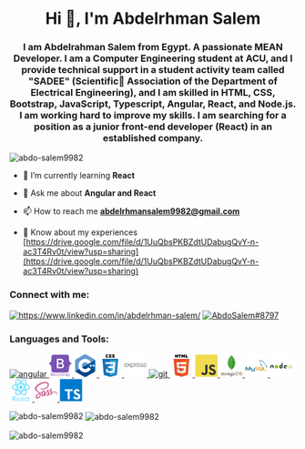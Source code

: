 <h1 align="center">Hi 👋, I'm Abdelrhman Salem</h1>
<h3 align="center">I am Abdelrahman Salem from Egypt. A passionate MEAN Developer. I am a Computer Engineering student at ACU, and I provide technical support in a student activity team called "SADEE" (Scientific ِAssociation of the Department of Electrical Engineering), and I am skilled in HTML, CSS, Bootstrap, JavaScript, Typescript, Angular, React, and Node.js. I am working hard to improve my skills. I am searching for a position as a junior front-end developer (React) in an established company.</h3>

<p align="left"> <img src="https://komarev.com/ghpvc/?username=abdo-salem9982&label=Profile%20views&color=0e75b6&style=flat" alt="abdo-salem9982" /> </p>

- 🌱 I’m currently learning **React**

- 💬 Ask me about **Angular and React**

- 📫 How to reach me **abdelrhmansalem9982@gmail.com**

- 📄 Know about my experiences [https://drive.google.com/file/d/1UuQbsPKBZdtUDabugQvY-n-ac3T4Rv0t/view?usp=sharing](https://drive.google.com/file/d/1UuQbsPKBZdtUDabugQvY-n-ac3T4Rv0t/view?usp=sharing)

<h3 align="left">Connect with me:</h3>
<p align="left">
<a href="https://linkedin.com/in/https://www.linkedin.com/in/abdelrhman-salem/" target="blank"><img align="center" src="https://raw.githubusercontent.com/rahuldkjain/github-profile-readme-generator/master/src/images/icons/Social/linked-in-alt.svg" alt="https://www.linkedin.com/in/abdelrhman-salem/" height="30" width="40" /></a>
<a href="https://discord.gg/AbdoSalem#8797" target="blank"><img align="center" src="https://raw.githubusercontent.com/rahuldkjain/github-profile-readme-generator/master/src/images/icons/Social/discord.svg" alt="AbdoSalem#8797" height="30" width="40" /></a>
</p>

<h3 align="left">Languages and Tools:</h3>
<p align="left"> <a href="https://angular.io" target="_blank" rel="noreferrer"> <img src="https://angular.io/assets/images/logos/angular/angular.svg" alt="angular" width="40" height="40"/> </a> <a href="https://getbootstrap.com" target="_blank" rel="noreferrer"> <img src="https://raw.githubusercontent.com/devicons/devicon/master/icons/bootstrap/bootstrap-plain-wordmark.svg" alt="bootstrap" width="40" height="40"/> </a> <a href="https://www.w3schools.com/cpp/" target="_blank" rel="noreferrer"> <img src="https://raw.githubusercontent.com/devicons/devicon/master/icons/cplusplus/cplusplus-original.svg" alt="cplusplus" width="40" height="40"/> </a> <a href="https://www.w3schools.com/css/" target="_blank" rel="noreferrer"> <img src="https://raw.githubusercontent.com/devicons/devicon/master/icons/css3/css3-original-wordmark.svg" alt="css3" width="40" height="40"/> </a> <a href="https://expressjs.com" target="_blank" rel="noreferrer"> <img src="https://raw.githubusercontent.com/devicons/devicon/master/icons/express/express-original-wordmark.svg" alt="express" width="40" height="40"/> </a> <a href="https://git-scm.com/" target="_blank" rel="noreferrer"> <img src="https://www.vectorlogo.zone/logos/git-scm/git-scm-icon.svg" alt="git" width="40" height="40"/> </a> <a href="https://www.w3.org/html/" target="_blank" rel="noreferrer"> <img src="https://raw.githubusercontent.com/devicons/devicon/master/icons/html5/html5-original-wordmark.svg" alt="html5" width="40" height="40"/> </a> <a href="https://developer.mozilla.org/en-US/docs/Web/JavaScript" target="_blank" rel="noreferrer"> <img src="https://raw.githubusercontent.com/devicons/devicon/master/icons/javascript/javascript-original.svg" alt="javascript" width="40" height="40"/> </a> <a href="https://www.mongodb.com/" target="_blank" rel="noreferrer"> <img src="https://raw.githubusercontent.com/devicons/devicon/master/icons/mongodb/mongodb-original-wordmark.svg" alt="mongodb" width="40" height="40"/> </a> <a href="https://www.mysql.com/" target="_blank" rel="noreferrer"> <img src="https://raw.githubusercontent.com/devicons/devicon/master/icons/mysql/mysql-original-wordmark.svg" alt="mysql" width="40" height="40"/> </a> <a href="https://nodejs.org" target="_blank" rel="noreferrer"> <img src="https://raw.githubusercontent.com/devicons/devicon/master/icons/nodejs/nodejs-original-wordmark.svg" alt="nodejs" width="40" height="40"/> </a> <a href="https://reactjs.org/" target="_blank" rel="noreferrer"> <img src="https://raw.githubusercontent.com/devicons/devicon/master/icons/react/react-original-wordmark.svg" alt="react" width="40" height="40"/> </a> <a href="https://sass-lang.com" target="_blank" rel="noreferrer"> <img src="https://raw.githubusercontent.com/devicons/devicon/master/icons/sass/sass-original.svg" alt="sass" width="40" height="40"/> </a> <a href="https://www.typescriptlang.org/" target="_blank" rel="noreferrer"> <img src="https://raw.githubusercontent.com/devicons/devicon/master/icons/typescript/typescript-original.svg" alt="typescript" width="40" height="40"/> </a> </p>

<p><img align="left" src="https://github-readme-stats.vercel.app/api/top-langs?username=abdo-salem9982&show_icons=true&locale=en&layout=compact" alt="abdo-salem9982" /></p>

<p>&nbsp;<img align="center" src="https://github-readme-stats.vercel.app/api?username=abdo-salem9982&show_icons=true&locale=en" alt="abdo-salem9982" /></p>

<p><img align="center" src="https://github-readme-streak-stats.herokuapp.com/?user=abdo-salem9982&" alt="abdo-salem9982" /></p>
